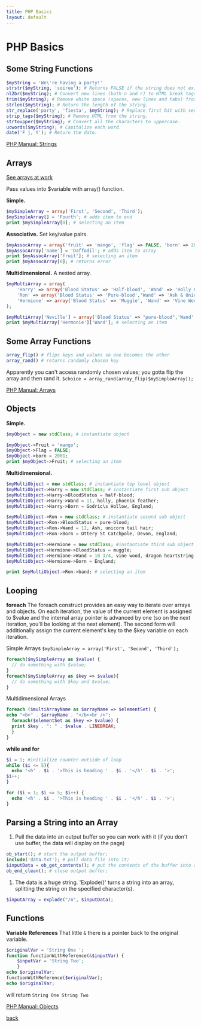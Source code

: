 ```yaml
---
title: PHP Basics
layout: default
---
```


# PHP Basics

## Some String Functions
```php
$myString = 'We\'re having a party!'
strstr($myString, 'soiree'); # Returns FALSE if the string does not exists.
nl2br($myString); # Convert new lines (both n and r) to HTML break tags.
trim($myString); # Remove white space (spaces, new lines and tabs) from the beginning and end.
strlen($myString); # Return the length of the string.
str_replace('party', 'fiesta', $myString); # Replace first bit with second bit in third bit.
strip_tags($myString); # Remove HTML from the string.
strtoupper($myString); # Convert all the characters to uppercase.
ucwords($myString); # Capitalize each word.
date('F j, Y'); # Return the date.

```

[PHP Manual: Strings](https://www.php.net/manual/en/language.types.string.php)

## Arrays

[See arrays at work](https://github.com/cathysnider/gitBasics/blob/master/arrayWork.php)

Pass values into $variable with array() function.

**Simple.**
```php
$mySimpleArray = array('First', 'Second', 'Third');
$mySimpleArray[] = 'Fourth'; # adds item to end
print $mySimpleArray[0]; # selecting an item
```
**Associative.** Set key/value pairs.
```php
$myAssocArray = array('fruit' => 'mango', 'flag' => FALSE, 'born' => 2001,);
$myAssocArray['name'] = 'Daffodil'; # adds item to array
print $myAssocArray['fruit']; # selecting an item
print $myAssocArray[0]; # returns error
```

**Multidimensional.** A nested array.
```php
$myMultiArray = array(
    'Harry' => array('Blood Status' => 'Half-blood', 'Wand' => 'Holly & Phoenix feather','Patronus' => 'Stag',),
    'Ron' => array('Blood Status' => 'Pure-blood','Wand' => 'Ash & Unicorn tail hair','Patronus' => 'Jack Russell Terrier',),
    'Hermione' => array('Blood Status' => 'Muggle', 'Wand' => 'Vine Wood & Dragon Heartstring', 'Patronus' => 'Otter',)
);

$myMultiArray['Neville'] = array('Blood Status' => "pure-blood",'Wand' => 'Cherry, Unicorn tail','Patronus' => "Non-corporeal",); # adds item to end
print $myMultiArray['Hermonie']['Wand']; # selecting an item
```

## Some Array Functions
```php
array_flip() # flips keys and values so one becomes the other
array_rand() # returns randomly chosen key
```
Apparently you can't access randomly chosen values; you gotta flip the array and then rand it. `$choice = array_rand(array_flip($mySimpleArray));`


[PHP Manual: Arrays](https://www.php.net/manual/en/language.types.array.php)

## Objects

**Simple.**
```php
$myObject = new stdClass; # instantiate object

$myObject->Fruit = 'mango';
$myObject->Flag = FALSE;
$myObject->born = 2001;
print $myObject->Fruit; # selecting an item
```

**Multidimensional.**
```php
$myMultiObject = new stdClass; # instantiate top level object
$myMultiObject->Harry = new stdClass; # instantiate first sub object
$myMultiObject->Harry->BloodStatus = half-blood;
$myMultiObject->Harry->Wand = 11, holly, phoenix feather;
$myMultiObject->Harry->Born = Godric\s Hollow, England;

$myMultiObject->Ron = new stdClass; # instantiate second sub object
$myMultiObject->Ron->BloodStatus = pure-blood;
$myMultiObject->Ron->Wand = 12, Ash, unicorn tail hair;
$myMultiObject->Ron->Born = Ottery St Catchpole, Devon, England;

$myMultiObject->Hermione = new stdClass; #instantiate third sub object
$myMultiObject->Hermione->BloodStatus = muggle;
$myMultiObject->Hermione->Wand = 10 3/4, vine wood, dragon heartstring;
$myMultiObject->Hermione->Born = England;

print $myMultiObject->Ron->band; # selecting an item
```

## Looping

**foreach**
The foreach construct provides an easy way to iterate over arrays and objects. On each iteration, the value of the current element is assigned to $value and the internal array pointer is advanced by one (so on the next iteration, you'll be looking at the next element). The second form will additionally assign the current element's key to the $key variable on each iteration.

Simple Arrays `$mySimpleArray = array('First', 'Second', 'Third');`
```php
foreach($mySimpleArray as $value) {
  // do something with $value;
}
foreach($mySimpleArray as $key => $value){
  // do something with $key and $value;
}
```

Multidimensional Arrays
```php
foreach ($multiArrayName as $arrayName => $elementSet) {
echo "<b>" . $arrayName . "</b><br />";
  foreach($elementSet as $key => $value) {
  print $key . ": " . $value . LINEBREAK;
  }
}
```

**while and for**

```php
$i = 1; #initialize counter outside of loop
while ($i <= 5){
  echo '<h' . $i . '>This is heading ' . $i . '</h' . $i . '>';
$i++;
}

for ($i = 1; $i <= 5; $i++) {
  echo '<h' . $i . '>This is heading ' . $i . '</h' . $i . '>';
}
```

## Parsing a String into an Array

1. Pull the data into an output buffer so you can work with it (if you don't use buffer, the data will display on the page)
```php
ob_start(); # start the output buffer;
include('data.txt'); # pull data file into it;
$inputData = ob_get_contents(); # put the contents of the buffer into a variable;
ob_end_clean(); # close output buffer;
```
1. The data is a huge string. 'Explode()' turns a string into an array, splitting the string on the specified character(s).
```php
$inputArray = explode("/n", $inputData);
```
## Functions

**Variable References**
That little `&` there is a pointer back to the original variable.
```php
$originalVar = 'String One ';
function functionWithReference(&$inputVar) {
    $inputVar = 'String Two';
    }
echo $originalVar;
functionWithReference($originalVar);
echo $originalVar;
```
will return `String One String Two `





[PHP Manual: Objects](https://www.php.net/manual/en/language.types.object.php) <br />

[back](./)
